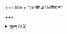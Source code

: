 +++
title = "२४ सो\uf11eरिष्ट न"

+++
<details><summary>मूलम् (VS)</summary>

सो᳡रि॑ष्ट॒ न म॑रिष्यसि॒ न म॑रिष्यसि॒ मा बि॑भेः।  
न वै तत्र॑ म्रियन्ते॒ नो य॑न्ति अध॒मं तमः॑ ॥
</details>